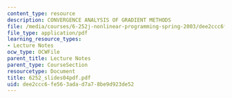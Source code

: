 ```yaml
---
content_type: resource
description: CONVERGENCE ANALYSIS OF GRADIENT METHODS
file: /media/courses/6-252j-nonlinear-programming-spring-2003/dee2ccc6fe563adad7a78be9d923de52_6252_slides04pdf.pdf
file_type: application/pdf
learning_resource_types:
- Lecture Notes
ocw_type: OCWFile
parent_title: Lecture Notes
parent_type: CourseSection
resourcetype: Document
title: 6252_slides04pdf.pdf
uid: dee2ccc6-fe56-3ada-d7a7-8be9d923de52
---
```

